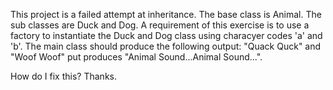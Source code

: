 This project is a failed attempt at inheritance.
The base class is Animal.
The sub classes are Duck and Dog.
A requirement of this exercise is to use a factory to instantiate 
the Duck and Dog class using characyer codes 'a' and 'b'.
The main class should produce the following output:
"Quack Quck" and "Woof Woof" put produces "Animal Sound...Animal Sound...".

How do I fix this?  Thanks.
